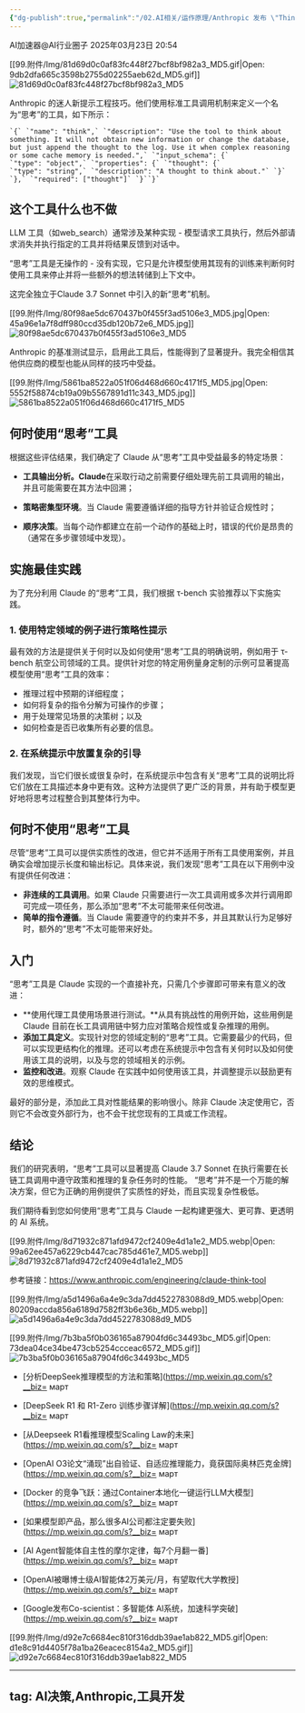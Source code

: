 ```yaml
---
{"dg-publish":true,"permalink":"/02.AI相关/运作原理/Anthropic 发布 \"Think\" 工具： 让复杂的工具停下来思考/"}
---
```



AI加速器@AI行业圈子 2025年03月23日 20:54

[[99.附件/Img/81d69d0c0af83fc448f27bcf8bf982a3_MD5.gif\|Open: 9db2dfa665c3598b2755d02255aeb62d_MD5.gif]]
![81d69d0c0af83fc448f27bcf8bf982a3_MD5](https://chengdu-obsidian-milkkey.oss-cn-chengdu.aliyuncs.com/img/81d69d0c0af83fc448f27bcf8bf982a3_MD5.gif?cd-oss-obs)

Anthropic 的迷人新提示工程技巧。他们使用标准工具调用机制来定义一个名为“思考”的工具，如下所示：

```
`{` `"name": "think",` `"description": "Use the tool to think about something. It will not obtain new information or change the database, but just append the thought to the log. Use it when complex reasoning or some cache memory is needed.",` `"input_schema": {` `"type": "object",` `"properties": {` `"thought": {` `"type": "string",` `"description": "A thought to think about."` `}` `},` `"required": ["thought"]` `}``}`
```

  

## 这个工具什么也不做

LLM 工具（如web_search）通常涉及某种实现 - 模型请求工具执行，然后外部请求消失并执行指定的工具并将结果反馈到对话中。

“思考”工具是无操作的 - 没有实现，它只是允许模型使用其现有的训练来判断何时使用工具来停止并将一些额外的想法转储到上下文中。

这完全独立于Claude 3.7 Sonnet 中引入的新“思考”机制。

[[99.附件/Img/80f98ae5dc670437b0f455f3ad5106e3_MD5.jpg\|Open: 45a96e1a7f8dff980ccd35db120b72e6_MD5.jpg]]
![80f98ae5dc670437b0f455f3ad5106e3_MD5](https://chengdu-obsidian-milkkey.oss-cn-chengdu.aliyuncs.com/img/80f98ae5dc670437b0f455f3ad5106e3_MD5.jpg?cd-oss-obs)

  

Anthropic 的基准测试显示，启用此工具后，性能得到了显著提升。我完全相信其他供应商的模型也能从同样的技巧中受益。

[[99.附件/Img/5861ba8522a051f06d468d660c4171f5_MD5.jpg\|Open: 5552f58874cb19a09b5567891d11c343_MD5.jpg]]
![5861ba8522a051f06d468d660c4171f5_MD5](https://chengdu-obsidian-milkkey.oss-cn-chengdu.aliyuncs.com/img/5861ba8522a051f06d468d660c4171f5_MD5.jpg?cd-oss-obs)

  

## 何时使用“思考”工具

  

根据这些评估结果，我们确定了 Claude 从“思考”工具中受益最多的特定场景：

*   **工具输出分析。Claude**在采取行动之前需要仔细处理先前工具调用的输出，并且可能需要在其方法中回溯；
    
*    **策略密集型环境**。当 Claude 需要遵循详细的指导方针并验证合规性时；

*   **顺序决策**。当每个动作都建立在前一个动作的基础上时，错误的代价是昂贵的（通常在多步骤领域中发现）。

## 实施最佳实践

为了充分利用 Claude 的“思考”工具，我们根据 τ-bench 实验推荐以下实施实践。

### 1. 使用特定领域的例子进行策略性提示

最有效的方法是提供关于何时以及如何使用“思考”工具的明确说明，例如用于 τ-bench 航空公司领域的工具。提供针对您的特定用例量身定制的示例可显著提高模型使用“思考”工具的效率：

*   推理过程中预期的详细程度；
*   如何将复杂的指令分解为可操作的步骤；
*   用于处理常见场景的决策树；以及
*   如何检查是否已收集所有必要的信息。

###   

### 2. 在系统提示中放置复杂的引导

我们发现，当它们很长或很复杂时，在系统提示中包含有关“思考”工具的说明比将它们放在工具描述本身中更有效。这种方法提供了更广泛的背景，并有助于模型更好地将思考过程整合到其整体行为中。

  

## 何时不使用“思考”工具

尽管“思考”工具可以提供实质性的改进，但它并不适用于所有工具使用案例，并且确实会增加提示长度和输出标记。具体来说，我们发现“思考”工具在以下用例中没有提供任何改进：

*   **非连续的工具调用**。如果 Claude 只需要进行一次工具调用或多次并行调用即可完成一项任务，那么添加“思考”不太可能带来任何改进。
*   **简单的指令遵循**。当 Claude 需要遵守的约束并不多，并且其默认行为足够好时，额外的“思考”不太可能带来好处。

  

## 入门

“思考”工具是 Claude 实现的一个直接补充，只需几个步骤即可带来有意义的改进：

*   **使用代理工具使用场景进行测试。**从具有挑战性的用例开始，这些用例是 Claude 目前在长工具调用链中努力应对策略合规性或复杂推理的用例。
*   **添加工具定义**。实现针对您的领域定制的“思考”工具。它需要最少的代码，但可以实现更结构化的推理。还可以考虑在系统提示中包含有关何时以及如何使用该工具的说明，以及与您的领域相关的示例。
*   **监控和改进**。观察 Claude 在实践中如何使用该工具，并调整提示以鼓励更有效的思维模式。

  

最好的部分是，添加此工具对性能结果的影响很小。除非 Claude 决定使用它，否则它不会改变外部行为，也不会干扰您现有的工具或工作流程。

## 结论

  

我们的研究表明，“思考”工具可以显著提高 Claude 3.7 Sonnet 在执行需要在长链工具调用中遵守政策和推理的复杂任务时的性能。 “思考”并不是一个万能的解决方案，但它为正确的用例提供了实质性的好处，而且实现复杂性极低。

我们期待看到您如何使用“思考”工具与 Claude 一起构建更强大、更可靠、更透明的 AI 系统。

  

 [[99.附件/Img/8d71932c871afd9472cf2409e4d1a1e2_MD5.webp\|Open: 99a62ee457a6229cb447cac785d461e7_MD5.webp]]
![8d71932c871afd9472cf2409e4d1a1e2_MD5](https://chengdu-obsidian-milkkey.oss-cn-chengdu.aliyuncs.com/img/8d71932c871afd9472cf2409e4d1a1e2_MD5.webp?cd-oss-obs)

  

参考链接：https://www.anthropic.com/engineering/claude-think-tool

  
 

  
 

 [[99.附件/Img/a5d1496a6a4e9c3da7dd4522783088d9_MD5.webp\|Open: 80209accda856a6189d7582ff3b6e36b_MD5.webp]]
![a5d1496a6a4e9c3da7dd4522783088d9_MD5](https://chengdu-obsidian-milkkey.oss-cn-chengdu.aliyuncs.com/img/a5d1496a6a4e9c3da7dd4522783088d9_MD5.webp?cd-oss-obs)

  

[[99.附件/Img/7b3ba5f0b036165a87904fd6c34493bc_MD5.gif\|Open: 73dea04ce34be473cb5254ccceac6572_MD5.gif]]
![7b3ba5f0b036165a87904fd6c34493bc_MD5](https://chengdu-obsidian-milkkey.oss-cn-chengdu.aliyuncs.com/img/7b3ba5f0b036165a87904fd6c34493bc_MD5.gif?cd-oss-obs)

*   [分析DeepSeek推理模型的方法和策略](https://mp.weixin.qq.com/s?__biz= март
    
*   [DeepSeek R1 和 R1-Zero 训练步骤详解](https://mp.weixin.qq.com/s?__biz= март
    
*   [从Deepseek R1看推理模型Scaling Law的未来](https://mp.weixin.qq.com/s?__biz= март
    
*   [OpenAI O3论文“涌现”出自验证、自适应推理能力，竟获国际奥林匹克金牌](https://mp.weixin.qq.com/s?__biz= март
    
*   [Docker 的竞争飞跃：通过Container本地化一键运行LLM大模型](https://mp.weixin.qq.com/s?__biz= март
    
*   [如果模型即产品，那么很多AI公司都注定要失败](https://mp.weixin.qq.com/s?__biz= март
    
*   [AI Agent智能体自主性的摩尔定律，每7个月翻一番](https://mp.weixin.qq.com/s?__biz= март
    
*   [OpenAI被曝博士级AI智能体2万美元/月，有望取代大学教授](https://mp.weixin.qq.com/s?__biz= март
    
*   [Google发布Co-scientist：多智能体 AI系统，加速科学突破](https://mp.weixin.qq.com/s?__biz= март
    

[[99.附件/Img/d92e7c6684ec810f316ddb39ae1ab822_MD5.gif\|Open: d1e8c91d4405f78a1ba26eacec8154a2_MD5.gif]]
![d92e7c6684ec810f316ddb39ae1ab822_MD5](https://chengdu-obsidian-milkkey.oss-cn-chengdu.aliyuncs.com/img/d92e7c6684ec810f316ddb39ae1ab822_MD5.gif?cd-oss-obs)

---
tag: AI决策,Anthropic,工具开发
---